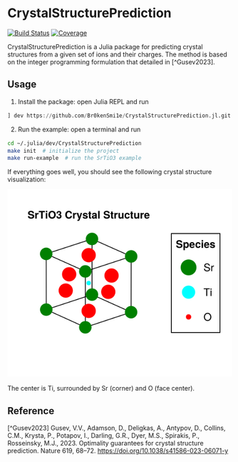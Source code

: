 # CrystalStructurePrediction

[![Build Status](https://github.com/Br0kenSmi1e/CrystalStructurePrediction.jl/actions/workflows/CI.yml/badge.svg?branch=main)](https://github.com/Br0kenSmi1e/CrystalStructurePrediction.jl/actions/workflows/CI.yml?query=branch%3Amain)
[![Coverage](https://codecov.io/gh/Br0kenSmi1e/CrystalStructurePrediction.jl/branch/main/graph/badge.svg)](https://codecov.io/gh/Br0kenSmi1e/CrystalStructurePrediction.jl)

CrystalStructurePrediction is a Julia package for predicting crystal structures from a given set of ions and their charges.
The method is based on the integer programming formulation that detailed in [^Gusev2023].

## Usage
1. Install the package: open Julia REPL and run
```julia
] dev https://github.com/Br0kenSmi1e/CrystalStructurePrediction.jl.git
```

2. Run the example: open a terminal and run
```bash
cd ~/.julia/dev/CrystalStructurePrediction
make init  # initialize the project
make run-example  # run the SrTiO3 example
```

If everything goes well, you should see the following crystal structure visualization:

![SrTiO3 crystal structure](examples/SrTiO3-structure.png)

The center is Ti, surrounded by Sr (corner) and O (face center).

## Reference
[^Gusev2023] Gusev, V.V., Adamson, D., Deligkas, A., Antypov, D., Collins, C.M., Krysta, P., Potapov, I., Darling, G.R., Dyer, M.S., Spirakis, P., Rosseinsky, M.J., 2023. Optimality guarantees for crystal structure prediction. Nature 619, 68–72. https://doi.org/10.1038/s41586-023-06071-y
